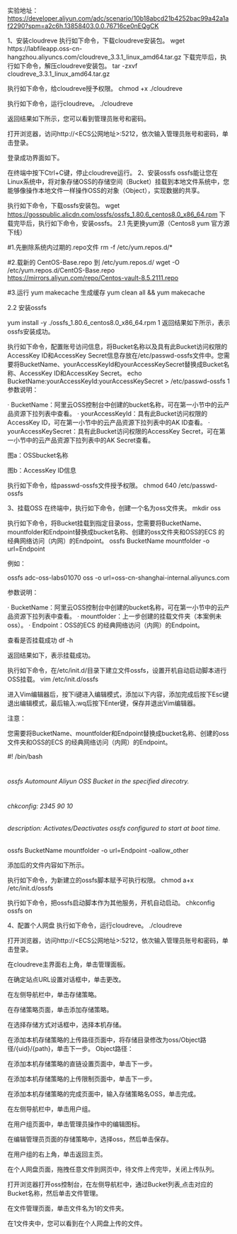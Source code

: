 

实验地址：https://developer.aliyun.com/adc/scenario/10b18abcd21b4252bac99a42a1af2290?spm=a2c6h.13858403.0.0.76716ce0nEQgCK



1、安装cloudreve
执行如下命令，下载cloudreve安装包。
wget https://labfileapp.oss-cn-
hangzhou.aliyuncs.com/cloudreve_3.3.1_linux_amd64.tar.gz
下载完毕后，执行如下命令，解压cloudreve安装包。
tar -zxvf cloudreve_3.3.1_linux_amd64.tar.gz

执行如下命令，给cloudreve授予权限。
chmod +x ./cloudreve

执行如下命令，运行cloudreve。
./cloudreve

返回结果如下所示，您可以看到管理员账号和密码。



打开浏览器，访问http://<ECS公网地址>:5212，依次输入管理员账号和密码，单击登录。


登录成功界面如下。



在终端中按下Ctrl+C键，停止cloudreve运行。
2、安装ossfs
ossfs能让您在Linux系统中，将对象存储OSS的存储空间（Bucket）挂载到本地文件系统中，您能够像操作本地文件一样操作OSS的对象（Object），实现数据的共享。

执行如下命令，下载ossfs安装包。
wget https://gosspublic.alicdn.com/ossfs/ossfs_1.80.6_centos8.0_x86_64.rpm
下载完毕后，执行如下命令，安装ossfs。
2.1 先更换yum源（Centos8 yum 官方源下线）

#1.先删除系统内过期的.repo文件
rm -f /etc/yum.repos.d/*

#2.载新的 CentOS-Base.repo 到 /etc/yum.repos.d/
wget -O /etc/yum.repos.d/CentOS-Base.repo https://mirrors.aliyun.com/repo/Centos-vault-8.5.2111.repo

#3.运行 yum makecache 生成缓存
yum clean all && yum makecache

2.2 安装ossfs

yum install -y ./ossfs_1.80.6_centos8.0_x86_64.rpm
1
返回结果如下所示，表示ossfs安装成功。



执行如下命令，配置账号访问信息，将Bucket名称以及具有此Bucket访问权限的AccessKey ID和AccessKey Secret信息存放在/etc/passwd-ossfs文件中。您需要将BucketName、yourAccessKeyId和yourAccessKeySecret替换成Bucket名称、AccessKey ID和AccessKey Secret。
echo BucketName:yourAccessKeyId:yourAccessKeySecret > /etc/passwd-ossfs
1
参数说明：

· BucketName：阿里云OSS控制台中创建的bucket名称，可在第一小节中的云产品资源下拉列表中查看。
· yourAccessKeyId：具有此Bucket访问权限的AccessKey ID，可在第一小节中的云产品资源下拉列表中的AK ID查看。
· yourAccessKeySecret：具有此Bucket访问权限的AccessKey Secret，可在第一小节中的云产品资源下拉列表中的AK Secret查看。

图a：OSSbucket名称


图b：AccessKey ID信息



执行如下命令，给passwd-ossfs文件授予权限。
chmod 640 /etc/passwd-ossfs

3、挂载OSS
在终端中，执行如下命令，创建一个名为oss文件夹。
mkdir oss

执行如下命令，将Bucket挂载到指定目录oss，您需要将BucketName、mountfolder和Endpoint替换成bucket名称、创建的oss文件夹和OSS的ECS 的经典网络访问（内网）的Endpoint。
ossfs BucketName mountfolder -o url=Endpoint

例如：

ossfs adc-oss-labs01070 oss -o url=oss-cn-shanghai-internal.aliyuncs.com

参数说明：

· BucketName：阿里云OSS控制台中创建的bucket名称，可在第一小节中的云产品资源下拉列表中查看。
· mountfolder：上一步创建的挂载文件夹（本案例未 oss）。
· Endpoint：OSS的ECS 的经典网络访问（内网）的Endpoint。



查看是否挂载成功
df -h

返回结果如下，表示挂载成功。



执行如下命令，在/etc/init.d/目录下建立文件ossfs，设置开机自动启动脚本进行OSS挂载。
vim /etc/init.d/ossfs

进入Vim编辑器后，按下i键进入编辑模式，添加以下内容，添加完成后按下Esc键退出编辑模式，最后输入:wq后按下Enter键，保存并退出Vim编辑器。

注意：

您需要将BucketName、mountfolder和Endpoint替换成bucket名称、创建的oss文件夹和OSS的ECS 的经典网络访问（内网）的Endpoint。

#! /bin/bash
#
###### ossfs      Automount Aliyun OSS Bucket in the specified direcotry.

#

###### chkconfig: 2345 90 10

###### description: Activates/Deactivates ossfs configured to start at boot time.



ossfs BucketName mountfolder -o url=Endpoint -oallow_other

添加后的文件内容如下所示。



执行如下命令，为新建立的ossfs脚本赋予可执行权限。
chmod a+x /etc/init.d/ossfs

执行如下命令，把ossfs启动脚本作为其他服务，开机自动启动。
chkconfig ossfs on

4、配置个人网盘
执行如下命令，运行cloudreve。
./cloudreve

打开浏览器，访问http://<ECS公网地址>:5212，依次输入管理员账号和密码，单击登录。

在cloudreve主界面右上角，单击管理面板。



在确定站点URL设置对话框中，单击更改。


在左侧导航栏中，单击存储策略。


在存储策略页面，单击添加存储策略。


在选择存储方式对话框中，选择本机存储。


在添加本机存储策略的上传路径页面中，将存储目录修改为oss/Object路径/{uid}/{path}，单击下一步。
Object路径：





在添加本机存储策略的直链设置页面中，单击下一步。


在添加本机存储策略的上传限制页面中，单击下一步。


在添加本机存储策略的完成页面中，输入存储策略名OSS，单击完成。


在左侧导航栏中，单击用户组。


在用户组页面中，单击管理员操作中的编辑图标。


在编辑管理员页面的存储策略中，选择oss，然后单击保存。


在用户组的右上角，单击返回主页。


在个人网盘页面，拖拽任意文件到网页中，待文件上传完毕，关闭上传队列。


打开浏览器打开oss控制台，在左侧导航栏中，通过Bucket列表,点击对应的Bucket名称，然后单击文件管理。


在文件管理页面，单击文件名为1的文件夹。

在1文件夹中，您可以看到在个人网盘上传的文件。

